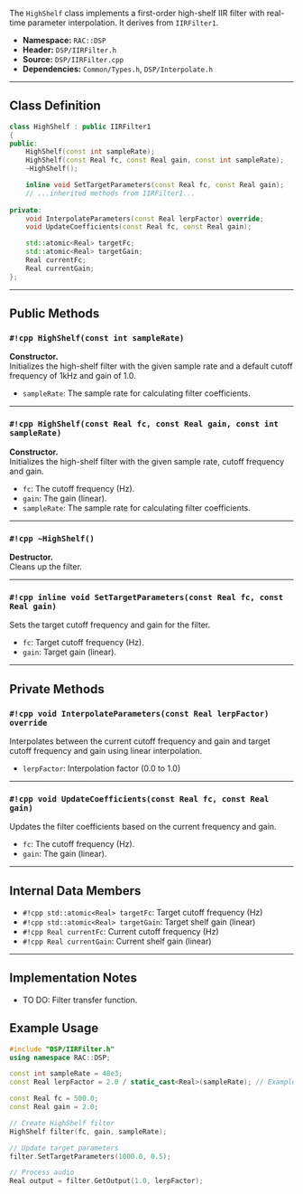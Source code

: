 The `HighShelf` class implements a first-order high-shelf IIR filter with real-time parameter interpolation.
It derives from `IIRFilter1`.

- **Namespace:** `RAC::DSP`
- **Header:** `DSP/IIRFilter.h`
- **Source:** `DSP/IIRFilter.cpp`
- **Dependencies:** `Common/Types.h`, `DSP/Interpolate.h`

---

## Class Definition

```cpp
class HighShelf : public IIRFilter1
{
public:
    HighShelf(const int sampleRate);
    HighShelf(const Real fc, const Real gain, const int sampleRate);
    ~HighShelf();

    inline void SetTargetParameters(const Real fc, const Real gain);
    // ...inherited methods from IIRFilter1...
    
private:
    void InterpolateParameters(const Real lerpFactor) override;
    void UpdateCoefficients(const Real fc, const Real gain);

    std::atomic<Real> targetFc;
    std::atomic<Real> targetGain;
    Real currentFc;
    Real currentGain;
};
```

---

## Public Methods

### `#!cpp HighShelf(const int sampleRate)`
**Constructor.**  
Initializes the high-shelf filter with the given sample rate and a default cutoff frequency of 1kHz and gain of 1.0.  
- `sampleRate`: The sample rate for calculating filter coefficients.

---

### `#!cpp HighShelf(const Real fc, const Real gain, const int sampleRate)`
**Constructor.**  
Initializes the high-shelf filter with the given sample rate, cutoff frequency and gain.  
- `fc`: The cutoff frequency (Hz).  
- `gain`: The gain (linear).  
- `sampleRate`: The sample rate for calculating filter coefficients.

---

### `#!cpp ~HighShelf()`
**Destructor.**  
Cleans up the filter.

---

### `#!cpp inline void SetTargetParameters(const Real fc, const Real gain)`
Sets the target cutoff frequency and gain for the filter.  
- `fc`: Target cutoff frequency (Hz).  
- `gain`: Target gain (linear).

---

## Private Methods

### `#!cpp void InterpolateParameters(const Real lerpFactor) override`
Interpolates between the current cutoff frequency and gain and target cutoff frequency and gain using linear interpolation.  
- `lerpFactor`: Interpolation factor (0.0 to 1.0)

---

### `#!cpp void UpdateCoefficients(const Real fc, const Real gain)`
Updates the filter coefficients based on the current frequency and gain.  
- `fc`: The cutoff frequency (Hz).  
- `gain`: The gain (linear).

---

## Internal Data Members

- `#!cpp std::atomic<Real> targetFc`: Target cutoff frequency (Hz)
- `#!cpp std::atomic<Real> targetGain`: Target shelf gain (linear)
- `#!cpp Real currentFc`: Current cutoff frequency (Hz)
- `#!cpp Real currentGain`: Current shelf gain (linear)

---

## Implementation Notes

- TO DO: Filter transfer function.

## Example Usage

```cpp
#include "DSP/IIRFilter.h"
using namespace RAC::DSP;

const int sampleRate = 48e3;
const Real lerpFactor = 2.0 / static_cast<Real>(sampleRate); // Example interpolation factor

const Real fc = 500.0;
const Real gain = 2.0;

// Create HighShelf filter
HighShelf filter(fc, gain, sampleRate);

// Update target parameters
filter.SetTargetParameters(1000.0, 0.5);

// Process audio
Real output = filter.GetOutput(1.0, lerpFactor);
```
